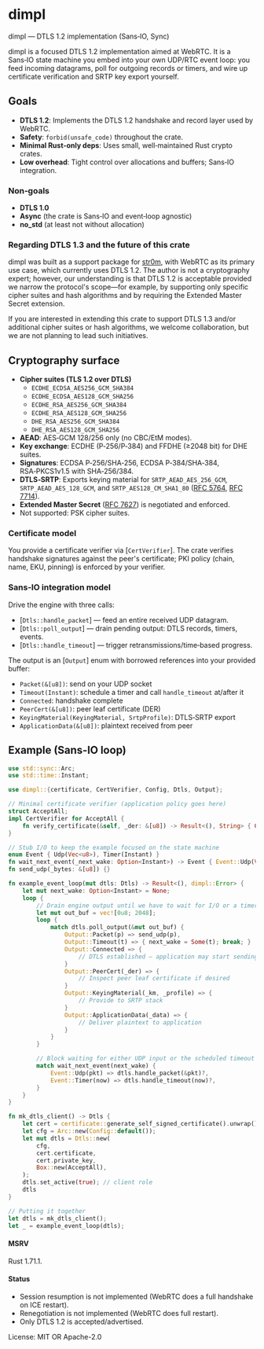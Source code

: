 # dimpl

dimpl — DTLS 1.2 implementation (Sans‑IO, Sync)

dimpl is a focused DTLS 1.2 implementation aimed at WebRTC. It is a Sans‑IO
state machine you embed into your own UDP/RTC event loop: you feed incoming
datagrams, poll for outgoing records or timers, and wire up certificate
verification and SRTP key export yourself.

## Goals
- **DTLS 1.2**: Implements the DTLS 1.2 handshake and record layer used by WebRTC.
- **Safety**: `forbid(unsafe_code)` throughout the crate.
- **Minimal Rust‑only deps**: Uses small, well‑maintained Rust crypto crates.
- **Low overhead**: Tight control over allocations and buffers; Sans‑IO integration.

### Non‑goals
- **DTLS 1.0**
- **Async** (the crate is Sans‑IO and event‑loop agnostic)
- **no_std** (at least not without allocation)

### Regarding DTLS 1.3 and the future of this crate

dimpl was built as a support package for [str0m](https://github.com/algesten/str0m),
with WebRTC as its primary use case, which currently uses DTLS 1.2. The author
is not a cryptography expert; however, our understanding is that DTLS 1.2 is acceptable
provided we narrow the protocol's scope—for example, by supporting only specific
cipher suites and hash algorithms and by requiring the Extended Master Secret extension.

If you are interested in extending this crate to support DTLS 1.3 and/or additional
cipher suites or hash algorithms, we welcome collaboration, but we are not planning
to lead such initiatives.

## Cryptography surface
- **Cipher suites (TLS 1.2 over DTLS)**
  - `ECDHE_ECDSA_AES256_GCM_SHA384`
  - `ECDHE_ECDSA_AES128_GCM_SHA256`
  - `ECDHE_RSA_AES256_GCM_SHA384`
  - `ECDHE_RSA_AES128_GCM_SHA256`
  - `DHE_RSA_AES256_GCM_SHA384`
  - `DHE_RSA_AES128_GCM_SHA256`
- **AEAD**: AES‑GCM 128/256 only (no CBC/EtM modes).
- **Key exchange**: ECDHE (P‑256/P‑384) and FFDHE (≥2048 bit) for DHE suites.
- **Signatures**: ECDSA P‑256/SHA‑256, ECDSA P‑384/SHA‑384, RSA‑PKCS1v1.5 with SHA‑256/384.
- **DTLS‑SRTP**: Exports keying material for `SRTP_AEAD_AES_256_GCM`,
  `SRTP_AEAD_AES_128_GCM`, and `SRTP_AES128_CM_SHA1_80` ([RFC 5764], [RFC 7714]).
- **Extended Master Secret** ([RFC 7627]) is negotiated and enforced.
- Not supported: PSK cipher suites.

### Certificate model
You provide a certificate verifier via [`CertVerifier`]. The crate verifies
handshake signatures against the peer's certificate; PKI policy (chain,
name, EKU, pinning) is enforced by your verifier.

### Sans‑IO integration model
Drive the engine with three calls:
- [`Dtls::handle_packet`] — feed an entire received UDP datagram.
- [`Dtls::poll_output`] — drain pending output: DTLS records, timers, events.
- [`Dtls::handle_timeout`] — trigger retransmissions/time‑based progress.

The output is an [`Output`] enum with borrowed references into your provided buffer:
- `Packet(&[u8])`: send on your UDP socket
- `Timeout(Instant)`: schedule a timer and call `handle_timeout` at/after it
- `Connected`: handshake complete
- `PeerCert(&[u8])`: peer leaf certificate (DER)
- `KeyingMaterial(KeyingMaterial, SrtpProfile)`: DTLS‑SRTP export
- `ApplicationData(&[u8])`: plaintext received from peer

## Example (Sans‑IO loop)

```rust
use std::sync::Arc;
use std::time::Instant;

use dimpl::{certificate, CertVerifier, Config, Dtls, Output};

// Minimal certificate verifier (application policy goes here)
struct AcceptAll;
impl CertVerifier for AcceptAll {
    fn verify_certificate(&self, _der: &[u8]) -> Result<(), String> { Ok(()) }
}

// Stub I/O to keep the example focused on the state machine
enum Event { Udp(Vec<u8>), Timer(Instant) }
fn wait_next_event(_next_wake: Option<Instant>) -> Event { Event::Udp(Vec::new()) }
fn send_udp(_bytes: &[u8]) {}

fn example_event_loop(mut dtls: Dtls) -> Result<(), dimpl::Error> {
    let mut next_wake: Option<Instant> = None;
    loop {
        // Drain engine output until we have to wait for I/O or a timer
        let mut out_buf = vec![0u8; 2048];
        loop {
            match dtls.poll_output(&mut out_buf) {
                Output::Packet(p) => send_udp(p),
                Output::Timeout(t) => { next_wake = Some(t); break; }
                Output::Connected => {
                    // DTLS established — application may start sending
                }
                Output::PeerCert(_der) => {
                    // Inspect peer leaf certificate if desired
                }
                Output::KeyingMaterial(_km, _profile) => {
                    // Provide to SRTP stack
                }
                Output::ApplicationData(_data) => {
                    // Deliver plaintext to application
                }
            }
        }

        // Block waiting for either UDP input or the scheduled timeout
        match wait_next_event(next_wake) {
            Event::Udp(pkt) => dtls.handle_packet(&pkt)?,
            Event::Timer(now) => dtls.handle_timeout(now)?,
        }
    }
}

fn mk_dtls_client() -> Dtls {
    let cert = certificate::generate_self_signed_certificate().unwrap();
    let cfg = Arc::new(Config::default());
    let mut dtls = Dtls::new(
        cfg,
        cert.certificate,
        cert.private_key,
        Box::new(AcceptAll),
    );
    dtls.set_active(true); // client role
    dtls
}

// Putting it together
let dtls = mk_dtls_client();
let _ = example_event_loop(dtls);
```

#### MSRV
Rust 1.71.1.

#### Status
- Session resumption is not implemented (WebRTC does a full handshake on ICE restart).
- Renegotiation is not implemented (WebRTC does full restart).
- Only DTLS 1.2 is accepted/advertised.

[RFC 5764]: https://www.rfc-editor.org/rfc/rfc5764
[RFC 7714]: https://www.rfc-editor.org/rfc/rfc7714
[RFC 7627]: https://www.rfc-editor.org/rfc/rfc7627


License: MIT OR Apache-2.0
